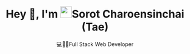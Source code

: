 <div align="center">
  <h1 align="center">Hey 👋, I'm <img src="https://emojis.slackmojis.com/emojis/images/1531849430/4246/blob-sunglasses.gif?1531849430" width="30"/>Sorot Charoensinchai (Tae)</h1>
  <p>💻👨‍💻Full Stack Web Developer</p>
</div>
